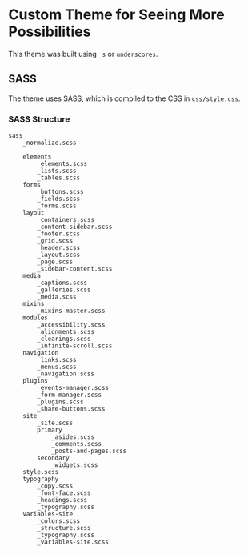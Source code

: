 Custom Theme for Seeing More Possibilities
===

This theme was built using `_s` or `underscores`.

## SASS

The theme uses SASS, which is compiled to the CSS in `css/style.css`.

### SASS Structure

	sass
		_normalize.scss
	
		elements
			_elements.scss
			_lists.scss
			_tables.scss
		forms
			_buttons.scss
			_fields.scss
			_forms.scss
		layout
			_containers.scss
			_content-sidebar.scss
			_footer.scss
			_grid.scss
			_header.scss
			_layout.scss
			_page.scss
			_sidebar-content.scss
		media
			_captions.scss
			_galleries.scss
			_media.scss
		mixins
			_mixins-master.scss
		modules
			_accessibility.scss
			_alignments.scss
			_clearings.scss
			_infinite-scroll.scss
		navigation
			_links.scss
			_menus.scss
			_navigation.scss
		plugins
			_events-manager.scss
			_form-manager.scss
			_plugins.scss
			_share-buttons.scss
		site
			_site.scss
			primary
				_asides.scss
				_comments.scss
				_posts-and-pages.scss
			secondary
				_widgets.scss
		style.scss
		typography
			_copy.scss
			_font-face.scss
			_headings.scss
			_typography.scss
		variables-site
			_colors.scss
			_structure.scss
			_typography.scss
			_variables-site.scss